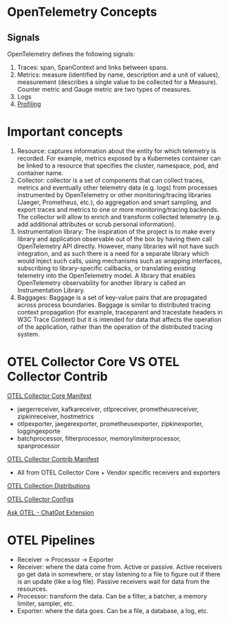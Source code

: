 # OpenTelemetry Concepts

## Signals

OpenTelemetry defines the following signals:

1. Traces: span, SpanContext and links between spans.
2. Metrics: measure (identified by name, description and a unit of values), measurement
   (describes a single value to be collected for a Measure). Counter metric and Gauge metric
   are two types of measures.
3. Logs
4. [Profiling](https://github.com/open-telemetry/oteps/pull/239)

# Important concepts

1. Resource: captures information about the entity for which telemetry is recorded. For
   example, metrics exposed by a Kubernetes container can be linked to a resource that specifies
   the cluster, namespace, pod, and container name.
2. Collector: collector is a set of components that can collect traces, metrics and eventually
   other telemetry data (e.g. logs) from processes instrumented by OpenTelemetry or other
   monitoring/tracing libraries (Jaeger, Prometheus, etc.), do aggregation and smart sampling,
   and export traces and metrics to one or more monitoring/tracing backends. The collector will
   allow to enrich and transform collected telemetry (e.g. add additional attributes or scrub
   personal information).
3. Instrumentation library: The inspiration of the project is to make every library and
   application observable out of the box by having them call OpenTelemetry API directly.
   However, many libraries will not have such integration, and as such there is a need for a
   separate library which would inject such calls, using mechanisms such as wrapping interfaces,
   subscribing to library-specific callbacks, or translating existing telemetry into the
   OpenTelemetry model. A library that enables OpenTelemetry observability for another library is
   called an Instrumentation Library.
4. Baggages: Baggage is a set of key-value pairs that are propagated across process boundaries.
   Baggage is similar to distributed tracing context propagation (for example, traceparent and
   tracestate headers in W3C Trace Context) but it is intended for data that affects the
   operation of the application, rather than the operation of the distributed tracing system.

# OTEL Collector Core VS OTEL Collector Contrib

[OTEL Collector Core Manifest](https://github.com/open-telemetry/opentelemetry-collector-releases/blob/main/distributions/otelcol/manifest.yaml)

- jaegerreceiver, kafkareceiver, otlpreceiver, prometheusreceiver, zipkinreceiver, hostmetrics
- otlpexporter, jaegerexporter, prometheusexporter, zipkinexporter, loggingexporte
- batchprocessor, filterprocessor, memorylimiterprocessor, spanprocessor

[OTEL Collector Contrib Manifest](https://github.com/open-telemetry/opentelemetry-collector-releases/blob/main/distributions/otelcol-contrib/manifest.yaml)

- All from OTEL Collector Core + Vendor specific receivers and exporters

[OTEL Collection Distributions](https://github.com/jpkrohling/otelcol-distributions)

[OTEL Collector Configs](https://github.com/jpkrohling/otelcol-configs/tree/main)

[Ask OTEL - ChatGpt Extension](https://chat.openai.com/g/g-oEq4KWTDe-ask-otel)

# OTEL Pipelines

- Receiver -> Processor -> Exporter
- Receiver: where the data come from. Active or passive. Active receivers go get data in somewhere, or stay listening to
  a file to figure out if there is an update (like a log file). Passive receivers wait for data from the resources.
- Processor: transform the data. Can be a filter, a batcher, a memory limiter, sampler, etc.
- Exporter: where the data goes. Can be a file, a database, a log, etc.